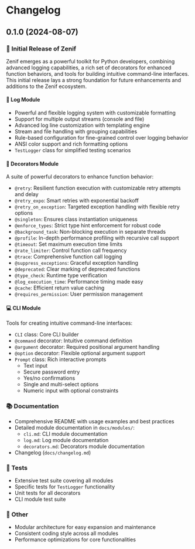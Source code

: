 # Changelog

## 0.1.0 (2024-08-07)

### 🎉 Initial Release of Zenif

Zenif emerges as a powerful toolkit for Python developers, combining advanced logging capabilities, a rich set of decorators for enhanced function behaviors, and tools for building intuitive command-line interfaces. This initial release lays a strong foundation for future enhancements and additions to the Zenif ecosystem.

#### 📝 Log Module

- Powerful and flexible logging system with customizable formatting
- Support for multiple output streams (console and file)
- Advanced log line customization with templating engine
- Stream and file handling with grouping capabilities
- Rule-based configuration for fine-grained control over logging behavior
- ANSI color support and rich formatting options
- `TestLogger` class for simplified testing scenarios

#### 🎀 Decorators Module

A suite of powerful decorators to enhance function behavior:

- `@retry`: Resilient function execution with customizable retry attempts and delay
- `@retry_expo`: Smart retries with exponential backoff
- `@retry_on_exception`: Targeted exception handling with flexible retry options
- `@singleton`: Ensures class instantiation uniqueness
- `@enforce_types`: Strict type hint enforcement for robust code
- `@background_task`: Non-blocking execution in separate threads
- `@profile`: In-depth performance profiling with recursive call support
- `@timeout`: Set maximum execution time limits
- `@rate_limiter`: Control function call frequency
- `@trace`: Comprehensive function call logging
- `@suppress_exceptions`: Graceful exception handling
- `@deprecated`: Clear marking of deprecated functions
- `@type_check`: Runtime type verification
- `@log_execution_time`: Performance timing made easy
- `@cache`: Efficient return value caching
- `@requires_permission`: User permission management

#### 💻 CLI Module

Tools for creating intuitive command-line interfaces:

- `CLI` class: Core CLI builder
- `@command` decorator: Intuitive command definition
- `@argument` decorator: Required positional argument handling
- `@option` decorator: Flexible optional argument support
- `Prompt` class: Rich interactive prompts
  - Text input
  - Secure password entry
  - Yes/no confirmations
  - Single and multi-select options
  - Numeric input with optional constraints

### 📚 Documentation

- Comprehensive README with usage examples and best practices
- Detailed module documentation in `docs/modules/`:
  - `cli.md`: CLI module documentation
  - `log.md`: Log module documentation
  - `decorators.md`: Decorators module documentation
- Changelog (`docs/changelog.md`)

### 🧪 Tests

- Extensive test suite covering all modules
- Specific tests for `TestLogger` functionality
- Unit tests for all decorators
- CLI module test suite

### 🔧 Other

- Modular architecture for easy expansion and maintenance
- Consistent coding style across all modules
- Performance optimizations for core functionalities
